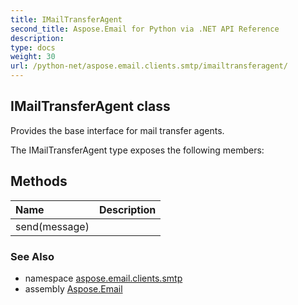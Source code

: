 ```yaml
---
title: IMailTransferAgent
second_title: Aspose.Email for Python via .NET API Reference
description: 
type: docs
weight: 30
url: /python-net/aspose.email.clients.smtp/imailtransferagent/
---
```


## IMailTransferAgent class

Provides the base interface for mail transfer agents.

The IMailTransferAgent type exposes the following members:
## Methods
| Name | Description |
| :- | :- |
|send(message)|  |

### See Also

* namespace [aspose.email.clients.smtp](/python-net/aspose.email.clients.smtp/)
* assembly [Aspose.Email](/python-net/)

